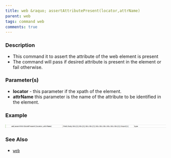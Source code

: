 ```yaml
---
title: web &raquo; assertAttributePresent(locator,attrName)
parent: web
tags: command web
comments: true
---
```


### Description

- This command it to assert the attribute of the web element is present
- The command will pass if desired attribute is present in the element or fail otherwise.

### Parameter(s)

- **locator** - this parameter if the xpath of the element.
- **attrName** this parameter is the name of the attribute to be identified in the element.

### Example

![](image/assertAttributePresent_01.png)

### See Also

- [`web`](index.html)
